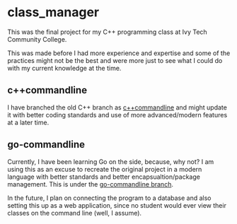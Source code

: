 # class_manager
This was the final project for my C++ programming class at Ivy Tech Community College. 

This was made before I had more experience and expertise and some of the practices might not be the best and were more just to see what I could
do with my current knowledge at the time.

## c++commandline
I have branched the old C++ branch as [c++commandline](https://github.com/realcooltrev/Class-Manager/tree/c%2B%2B-commandline) and might update it with better coding standards and use of more advanced/modern features
at a later time. 

## go-commandline
Currently, I have been learning Go on the side, because, why not? I am using this as an excuse to recreate the original project in a modern
language with better standards and better encapsualtion/package management. This is under the [go-commandline branch](https://github.com/realcooltrev/Class-Manager/tree/go-commandline).

In the future, I plan on connecting the program to a database and also setting this up as a web application, since no student would ever view
their classes on the command line (well, I assume). 
